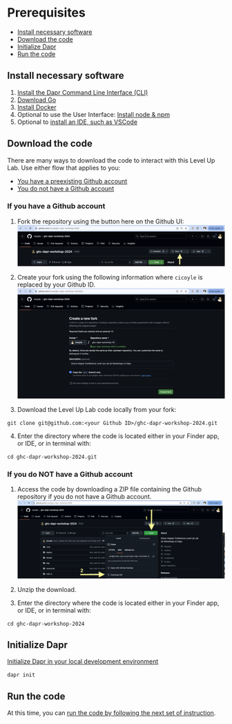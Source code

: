 # Prerequisites

- [Install necessary software](#install-necessary-software)
- [Download the code](#download-the-code)
- [Initialize Dapr](#initialize-dapr)
- [Run the code](#run-the-code)

## Install necessary software
1. [Install the Dapr Command Line Interface (CLI)](https://docs.dapr.io/getting-started/install-dapr-cli/)
2. [Download Go](https://go.dev/doc/install)
3. [Install Docker](https://docs.docker.com/engine/install/)
4. Optional to use the User Interface: [Install node & npm](https://docs.npmjs.com/downloading-and-installing-node-js-and-npm)
5. Optional to [install an IDE, such as VSCode](https://code.visualstudio.com/download)


## Download the code

There are many ways to download the code to interact with this Level Up Lab.
Use either flow that applies to you:
- [You have a preexisting Github account](#if-you-have-a-github-account)
- [You do not have a Github account](#if-you-do-not-have-a-github-account)

### If you have a Github account
1. Fork the repository using the button here on the Github UI:
![Fork button to click](./assets/forkButton.png)

2. Create your fork using the following information where `cicoyle` is replaced by your Github ID.
![Fork specification](./assets/forkSpecs.png)

3. Download the Level Up Lab code locally from your fork:
```
git clone git@github.com:<your Github ID>/ghc-dapr-workshop-2024.git
```
4. Enter the directory where the code is located either in your Finder app, or IDE, or in terminal with:
```
cd ghc-dapr-workshop-2024.git
```

### If you do NOT have a Github account

1. Access the code by downloading a ZIP file containing the Github repository if you do not have a Github account.
![Download ZIP](./assets/downloadZip.png)

2. Unzip the download.

2. Enter the directory where the code is located either in your Finder app, or IDE, or in terminal with:
```
cd ghc-dapr-workshop-2024
```

## Initialize Dapr

[Initialize Dapr in your local development environment](https://docs.dapr.io/getting-started/install-dapr-selfhost/)

```
dapr init
```

## Run the code
At this time, you can [run the code by following the next set of instruction](./runningTheCode.md).